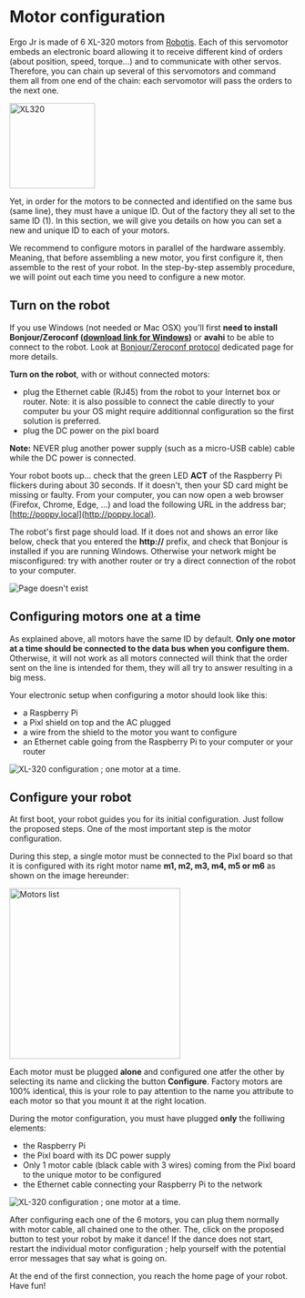 # Motor configuration

Ergo Jr is made of 6 XL-320 motors from [Robotis](http://www.robotis.us/dynamixel-xl-320/). Each of this servomotor embeds an electronic board allowing it to receive different kind of orders (about position, speed, torque...) and to communicate with other servos. Therefore, you can chain up several of this servomotors and command them all from one end of the chain: each servomotor will pass the orders to the next one.

<img src="img/assembly/xl_320.jpg" alt="XL320" height="150">

Yet, in order for the motors to be connected and identified on the same bus (same line), they must have a unique ID. Out of the factory they all set to the same ID (1). In this section, we will give you details on how you can set a new and unique ID to each of your motors.

We recommend to configure motors in parallel of the hardware assembly. Meaning, that before assembling a new motor, you first configure it, then assemble to the rest of your robot. In the step-by-step assembly procedure, we will point out each time you need to configure a new motor.

## Turn on the robot

If you use Windows (not needed or Mac OSX) you'll first **need to install Bonjour/Zeroconf ([download link for Windows](https://support.apple.com/kb/DL999))** or **avahi** to be able to connect to the robot.
Look at [Bonjour/Zeroconf protocol](../../installation/install-zeroconf.md) dedicated page for more details.

**Turn on the robot**, with or without connected motors:

- plug the Ethernet cable (RJ45) from the robot to your Internet box or router. Note: it is also possible to connect the cable directly to your computer bu your OS might require additionnal configuration so the first solution is preferred. 
- plug the DC power on the pixl board

**Note:** NEVER plug another power supply (such as a micro-USB cable) cable while the DC power is connected.

Your robot boots up... check that the green LED **ACT** of the Raspberry Pi flickers during about 30 seconds. If it doesn't, then your SD card might be missing or faulty.
From your computer, you can now open a web browser (Firefox, Chrome, Edge, ...) and load the following URL in the address bar; [http://poppy.local](http://poppy.local).

The robot's first page should load. If it does not and shows an error like below, check that you entered the **http://** prefix, and check that Bonjour is installed if you are running Windows. Otherwise your network might be misconfigured: try with another router or try a direct connection of the robot to your computer.

![Page doesn't exist](img/IHM/webpage_not_available.jpg)

## Configuring motors one at a time

As explained above, all motors have the same ID by default. **Only one motor at a time should be connected to the data bus when you configure them.** Otherwise, it will not work as all motors connected will think that the order sent on the line is intended for them, they will all try to answer resulting in a big mess.

Your electronic setup when configuring a motor should look like this:

* a Raspberry Pi
* a Pixl shield on top and the AC plugged
* a wire from the shield to the motor you want to configure
* an Ethernet cable going from the Raspberry Pi to your computer or your router

![XL-320 configuration ; one motor at a time](img/motor_one_by_one.jpg).

## Configure your robot

At first boot, your robot guides you for its initial configuration. Just follow the proposed steps. One of the most important step is the motor configuration.

During this step, a single motor must be connected to the Pixl board so that it is configured with its right motor name **m1, m2, m3, m4, m5 or m6** as shown on the image hereunder:

<img src="img/assembly/motors.png" alt="Motors list" height="300">

Each motor must be plugged **alone** and configured one atfer the other by selecting its name and clicking the button **Configure**. Factory motors are 100% identical, this is your role to pay attention to the name you attribute to each motor so that you mount it at the right location.

During the motor configuration, you must have plugged **only** the folliwing elements:
* the Raspberry Pi
* the Pixl board with its DC power supply
* Only 1 motor cable (black cable with 3 wires) coming from the Pixl board to the unique motor to be configured
* the Ethernet cable connecting your Raspberry Pi to the network

![XL-320 configuration ; one motor at a time](img/motor_one_by_one.jpg).

After configuring each one of the 6 motors, you can plug them normally with motor cable, all chained one to the other. The, click on the proposed button to test your robot by make it dance! If the dance does not start, restart the individual motor configuration ; help yourself with the potential error messages that say what is going on. 

At the end of the first connection, you reach the home page of your robot. Have fun!